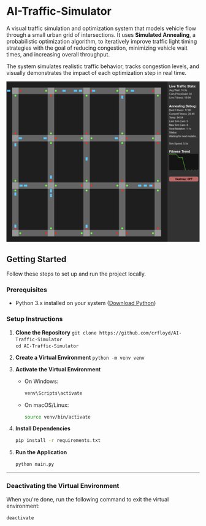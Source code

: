 # AI-Traffic-Simulator

A visual traffic simulation and optimization system that models vehicle flow through a small urban grid of intersections. It uses **Simulated Annealing**, a probabilistic optimization algorithm, to iteratively improve traffic light timing strategies with the goal of reducing congestion, minimizing vehicle wait times, and increasing overall throughput.

The system simulates realistic traffic behavior, tracks congestion levels, and visually demonstrates the impact of each optimization step in real time.

![traffic ui](image.png)

## Getting Started

Follow these steps to set up and run the project locally.

### Prerequisites

- Python 3.x installed on your system ([Download Python](https://www.python.org/downloads/))

### Setup Instructions

1. **Clone the Repository**
   `git clone https://github.com/crfloyd/AI-Traffic-Simulator`  
   `cd AI-Traffic-Simulator`

2. **Create a Virtual Environment**
   `python -m venv venv`

3. **Activate the Virtual Environment**

   - On Windows:

     ```bash
     venv\Scripts\activate
     ```

   - On macOS/Linux:

     ```bash
     source venv/bin/activate
     ```

4. **Install Dependencies**

   ```bash
   pip install -r requirements.txt
   ```

5. **Run the Application**

   ```bash
   python main.py
   ```

---

### Deactivating the Virtual Environment

When you're done, run the following command to exit the virtual environment:

```bash
deactivate
```
